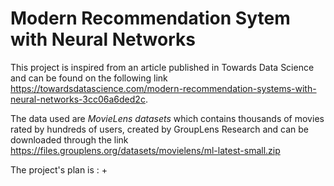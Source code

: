 # Modern Recommendation Sytem with Neural Networks

This project is inspired from an article published in Towards Data Science and can be found on the following link https://towardsdatascience.com/modern-recommendation-systems-with-neural-networks-3cc06a6ded2c.

The data used are *MovieLens datasets* which contains thousands of movies rated by hundreds of users, created by GroupLens Research and can be downloaded through the link https://files.grouplens.org/datasets/movielens/ml-latest-small.zip


The project's plan is :
+ 
